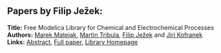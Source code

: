 <h2>Papers by Filip Ježek:</h2>
<p>
<b>Title:</b> Free Modelica Library for Chemical and Electrochemical Processes<br />
<b>Authors:</b> <a href="../authors/author_191.html">Marek Matejak</a>, <a href="../authors/author_313.html">Martin Tribula</a>, <a href="../authors/author_149.html">Filip Ježek</a> and <a href="../authors/author_162.html">Jiri Kofranek</a><br />
<b>Links:</b> <a href="../abstracts/abstract_38.pdf">Abstract</a>, <a href="../submissions/ecp15118359_MatejakTribulaJezekKofranek.pdf">Full paper</a>, <a href="https://github.com/MarekMatejak/Chemical">Library Homepage</a>
</p>